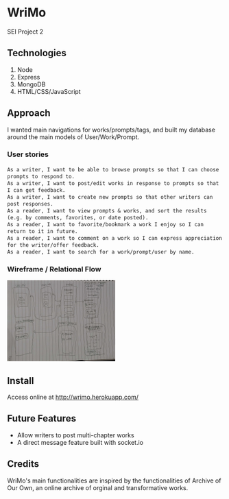 # WriMo
SEI Project 2

## Technologies

1. Node
2. Express
3. MongoDB
4. HTML/CSS/JavaScript


## Approach
I wanted main navigations for works/prompts/tags, and built my database around the main models of User/Work/Prompt.


### User stories
``` text
As a writer, I want to be able to browse prompts so that I can choose prompts to respond to.
As a writer, I want to post/edit works in response to prompts so that I can get feedback.
As a writer, I want to create new prompts so that other writers can post responses.
As a reader, I want to view prompts & works, and sort the results (e.g. by comments, favorites, or date posted).
As a reader, I want to favorite/bookmark a work I enjoy so I can return to it in future.
As a reader, I want to comment on a work so I can express appreciation for the writer/offer feedback.
As a reader, I want to search for a work/prompt/user by name.

```

### Wireframe / Relational Flow
<img width="50%" src='/misc/user-flow.jpg' />



## Install
Access online at http://wrimo.herokuapp.com/

## Future Features
- Allow writers to post multi-chapter works
- A direct message feature built with socket.io

## Credits
WriMo's main functionalities are inspired by the functionalities of Archive of Our Own, an online archive of orginal and transformative works. 